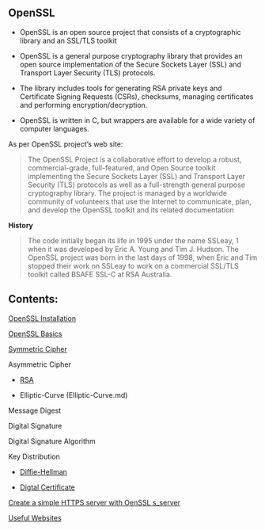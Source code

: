 ## OpenSSL

- OpenSSL is an open source project that consists of a cryptographic library and an SSL/TLS toolkit

- OpenSSL is a general purpose cryptography library that provides an open source implementation of the Secure Sockets Layer (SSL) and Transport Layer Security (TLS) protocols.

- The library includes tools for generating RSA private keys and Certificate Signing Requests (CSRs), checksums, managing certificates and performing encryption/decryption. 

- OpenSSL is written in C, but wrappers are available for a wide variety of computer languages.

As per OpenSSL project’s web site:

> The OpenSSL Project is a collaborative effort to develop a robust, commercial-grade, full-featured, and Open Source toolkit implementing the Secure Sockets Layer (SSL) and Transport Layer Security (TLS) protocols as well as a full-strength general purpose cryptography library. The project is managed by a worldwide community of volunteers that use the Internet to communicate, plan,
and develop the OpenSSL toolkit and its related documentation

**History**

> The code initially began its life in 1995 under the name SSLeay, 1 when it was developed by Eric A. Young and Tim J. Hudson. The OpenSSL project was born in the last days of 1998, when Eric and Tim stopped their work on SSLeay to work on a commercial SSL/TLS toolkit called BSAFE SSL-C at RSA Australia.


## Contents:

[OpenSSL Installation](OpenSSL-Installation.md)

[OpenSSL Basics](OpenSSL-Basics.md)

[Symmetric Cipher](Symmetric-Ciphers.md)

Asymmetric Cipher

  - [RSA](RSA.md)
  
  - Elliptic-Curve (Elliptic-Curve.md)
 
Message Digest

Digital Signature

Digital Signature Algorithm

Key Distribution

  - [Diffie-Hellman](Diffie-Hellman.md)
  
  - [Digtal Certificate](Digital-Certificate.md)

[Create a simple HTTPS server with OenSSL s_server](OpenSSL-HTTPS.md)

[Useful Websites](OpenSSL-Websites.md)
